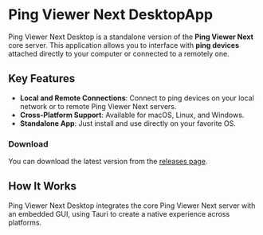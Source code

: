 # Ping Viewer Next DesktopApp

Ping Viewer Next Desktop is a standalone version of the **Ping Viewer Next** core server. This application allows you to interface with **ping devices** attached directly to your computer or connected to a remotely one.

## Key Features

- **Local and Remote Connections**: Connect to ping devices on your local network or to remote Ping Viewer Next servers.
- **Cross-Platform Support**: Available for macOS, Linux, and Windows.
- **Standalone App**: Just install and use directly on your favorite OS.

### Download

You can download the latest version from the [releases page](https://github.com/bluerobotics/ping-viewer-next/releases).

## How It Works

Ping Viewer Next Desktop integrates the core Ping Viewer Next server with an embedded GUI, using Tauri to create a native experience across platforms.
